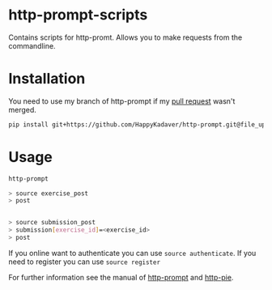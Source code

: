 # http-prompt-scripts
Contains scripts for http-promt. Allows you to make requests from the commandline.

# Installation
You need to use my branch of http-prompt if my [pull request]() wasn't merged.

```bash
pip install git+https://github.com/HappyKadaver/http-prompt.git@file_upload_support
```

# Usage

```bash
http-prompt

> source exercise_post
> post


> source submission_post
> submission[exercise_id]=<exercise_id>
> post
```

If you online want to authenticate you can use `source authenticate`.
If you need to register you can use `source register`

For further information see the manual of [http-prompt](http://http-prompt.com/) and [http-pie](https://httpie.org/).